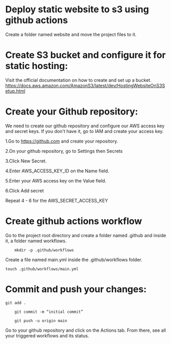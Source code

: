 # Deploy static website to s3 using github actions
Create a folder named website and move the project files to it.

# Create S3 bucket and configure it for static hosting:
  Visit the official documentation on how to create and set up a bucket. https://docs.aws.amazon.com/AmazonS3/latest/dev/HostingWebsiteOnS3Setup.html

# Create your Github repository:
  We need to create our github repository and configure our AWS access key and secret keys. If you don't have it, go to IAM and create your access key.
 
1.Go to https://github.com and create your repository.

2.On your github repository, go to Settings then Secrets

3.Click New Secret.

4.Enter AWS_ACCESS_KEY_ID on the Name field.

5.Enter your AWS access key on the Value field.

6.Click Add secret

Repeat 4 - 6 for the AWS_SECRET_ACCESS_KEY

# Create github actions workflow

Go to the project root directory and create a folder named .github and inside it, a folder named workflows. 

        mkdir -p .github/workflows
 
Create a file named main.yml inside the .github/workflows folder.
 
 	touch .github/workflows/main.yml

# Commit and push your changes:

	git add .
	
        git commit -m “initial commit”
  
        git push -u origin main


Go to your github repository and click on the Actions tab. From there, see all your triggered workflows and its status. 
